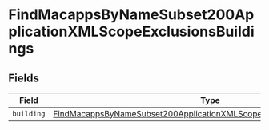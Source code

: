 # FindMacappsByNameSubset200ApplicationXMLScopeExclusionsBuildings


## Fields

| Field                                                                                                                                                                           | Type                                                                                                                                                                            | Required                                                                                                                                                                        | Description                                                                                                                                                                     |
| ------------------------------------------------------------------------------------------------------------------------------------------------------------------------------- | ------------------------------------------------------------------------------------------------------------------------------------------------------------------------------- | ------------------------------------------------------------------------------------------------------------------------------------------------------------------------------- | ------------------------------------------------------------------------------------------------------------------------------------------------------------------------------- |
| `building`                                                                                                                                                                      | [FindMacappsByNameSubset200ApplicationXMLScopeExclusionsBuildingsBuilding](../../models/operations/findmacappsbynamesubset200applicationxmlscopeexclusionsbuildingsbuilding.md) | :heavy_minus_sign:                                                                                                                                                              | N/A                                                                                                                                                                             |